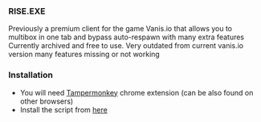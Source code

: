 ### RISE.EXE 
Previously a premium client for the game Vanis.io that allows you to multibox in one tab and bypass auto-respawn with many extra features
Currently archived and free to use. Very outdated from current vanis.io version many features missing or not working

### Installation
- You will need [Tampermonkey](https://chrome.google.com/webstore/detail/tampermonkey/dhdgffkkebhmkfjojejmpbldmpobfkfo) chrome extension (can be also found on other browsers)
- Install the script from [here](https://raw.githubusercontent.com/zimehx/rise-exe/script.user.js)